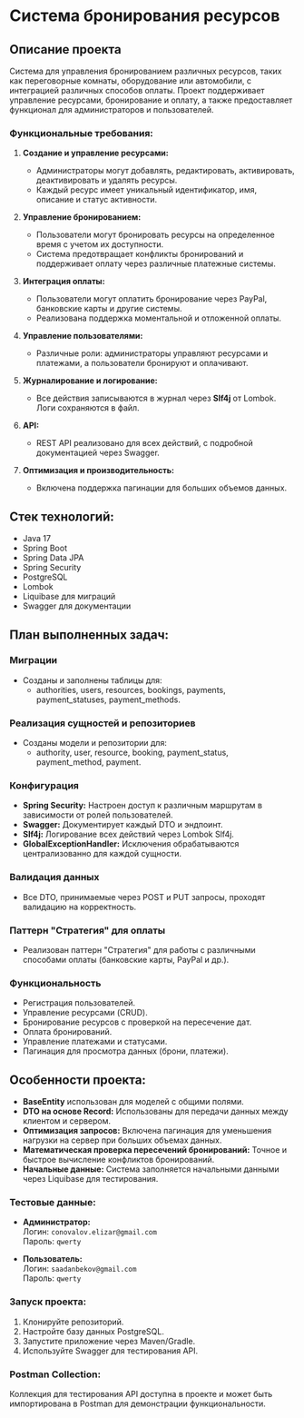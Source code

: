 # Система бронирования ресурсов

## Описание проекта

Система для управления бронированием различных ресурсов, таких как переговорные комнаты, оборудование или автомобили, с интеграцией различных способов оплаты. Проект поддерживает управление ресурсами, бронирование и оплату, а также предоставляет функционал для администраторов и пользователей.

### Функциональные требования:

1. **Создание и управление ресурсами:**
   - Администраторы могут добавлять, редактировать, активировать, деактивировать и удалять ресурсы.
   - Каждый ресурс имеет уникальный идентификатор, имя, описание и статус активности.

2. **Управление бронированием:**
   - Пользователи могут бронировать ресурсы на определенное время с учетом их доступности.
   - Система предотвращает конфликты бронирований и поддерживает оплату через различные платежные системы.

3. **Интеграция оплаты:**
   - Пользователи могут оплатить бронирование через PayPal, банковские карты и другие системы.
   - Реализована поддержка моментальной и отложенной оплаты.

4. **Управление пользователями:**
   - Различные роли: администраторы управляют ресурсами и платежами, а пользователи бронируют и оплачивают.

5. **Журналирование и логирование:**
   - Все действия записываются в журнал через **Slf4j** от Lombok. Логи сохраняются в файл.

6. **API:**
   - REST API реализовано для всех действий, с подробной документацией через Swagger.

7. **Оптимизация и производительность:**
   - Включена поддержка пагинации для больших объемов данных.

## Стек технологий:

- Java 17
- Spring Boot
- Spring Data JPA
- Spring Security
- PostgreSQL
- Lombok
- Liquibase для миграций
- Swagger для документации

## План выполненных задач:

### Миграции

- Созданы и заполнены таблицы для:
  - authorities, users, resources, bookings, payments, payment_statuses, payment_methods.

### Реализация сущностей и репозиториев

- Созданы модели и репозитории для:
  - authority, user, resource, booking, payment_status, payment_method, payment.

### Конфигурация

- **Spring Security:** Настроен доступ к различным маршрутам в зависимости от ролей пользователей.
- **Swagger:** Документирует каждый DTO и эндпоинт.
- **Slf4j:** Логирование всех действий через Lombok Slf4j.
- **GlobalExceptionHandler:** Исключения обрабатываются централизованно для каждой сущности.

### Валидация данных

- Все DTO, принимаемые через POST и PUT запросы, проходят валидацию на корректность.

### Паттерн "Стратегия" для оплаты

- Реализован паттерн "Стратегия" для работы с различными способами оплаты (банковские карты, PayPal и др.).

### Функциональность

- Регистрация пользователей.
- Управление ресурсами (CRUD).
- Бронирование ресурсов с проверкой на пересечение дат.
- Оплата бронирований.
- Управление платежами и статусами.
- Пагинация для просмотра данных (брони, платежи).

## Особенности проекта:

- **BaseEntity** использован для моделей с общими полями.
- **DTO на основе Record:** Использованы для передачи данных между клиентом и сервером.
- **Оптимизация запросов:** Включена пагинация для уменьшения нагрузки на сервер при больших объемах данных.
- **Математическая проверка пересечений бронирований:** Точное и быстрое вычисление конфликтов бронирований.
- **Начальные данные:** Система заполняется начальными данными через Liquibase для тестирования.
  
### Тестовые данные:

- **Администратор:**  
  Логин: `conovalov.elizar@gmail.com`  
  Пароль: `qwerty`

- **Пользователь:**  
  Логин: `saadanbekov@gmail.com`  
  Пароль: `qwerty`

### Запуск проекта:

1. Клонируйте репозиторий.
2. Настройте базу данных PostgreSQL.
3. Запустите приложение через Maven/Gradle.
4. Используйте Swagger для тестирования API.

### Postman Collection:

Коллекция для тестирования API доступна в проекте и может быть импортирована в Postman для демонстрации функциональности.
